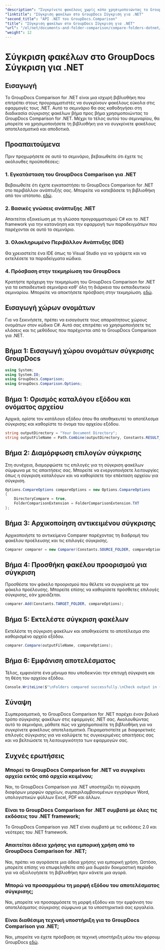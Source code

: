 ```yaml
---
"description": "Συγκρίνετε φακέλους χωρίς κόπο χρησιμοποιώντας το GroupDocs Comparison for .NET. Ακολουθήστε τις βήμα προς βήμα οδηγίες μας για αποτελεσματική σύγκριση φακέλων. Βελτιώστε τις εφαρμογές .NET σας."
"linktitle": "Σύγκριση φακέλων στο GroupDocs Σύγκριση για .NET"
"second_title": "API .NET του GroupDocs.Comparison"
"title": "Σύγκριση φακέλων στο GroupDocs Σύγκριση για .NET"
"url": "/el/net/documents-and-folder-comparison/compare-folders-dotnet/"
"weight": 12
---
```


# Σύγκριση φακέλων στο GroupDocs Σύγκριση για .NET

## Εισαγωγή
Το GroupDocs Comparison for .NET είναι μια ισχυρή βιβλιοθήκη που επιτρέπει στους προγραμματιστές να συγκρίνουν φακέλους εύκολα στις εφαρμογές τους .NET. Αυτό το σεμινάριο θα σας καθοδηγήσει στη διαδικασία σύγκρισης φακέλων βήμα προς βήμα χρησιμοποιώντας το GroupDocs Comparison for .NET. Μέχρι το τέλος αυτού του σεμιναρίου, θα μπορείτε να χρησιμοποιήσετε τη βιβλιοθήκη για να συγκρίνετε φακέλους αποτελεσματικά και αποδοτικά.
## Προαπαιτούμενα
Πριν προχωρήσετε σε αυτό το σεμινάριο, βεβαιωθείτε ότι έχετε τις ακόλουθες προϋποθέσεις:
### 1. Εγκατάσταση του GroupDocs Comparison για .NET
Βεβαιωθείτε ότι έχετε εγκαταστήσει το GroupDocs Comparison for .NET στο περιβάλλον ανάπτυξής σας. Μπορείτε να κατεβάσετε τη βιβλιοθήκη από τον ιστότοπο. [εδώ](https://releases.groupdocs.com/comparison/net/).
### 2. Βασικές γνώσεις ανάπτυξης .NET
Απαιτείται εξοικείωση με τη γλώσσα προγραμματισμού C# και το .NET framework για την κατανόηση και την εφαρμογή των παραδειγμάτων που παρέχονται σε αυτό το σεμινάριο.
### 3. Ολοκληρωμένο Περιβάλλον Ανάπτυξης (IDE)
Θα χρειαστείτε ένα IDE όπως το Visual Studio για να γράψετε και να εκτελέσετε τα παραδείγματα κώδικα.
### 4. Πρόσβαση στην τεκμηρίωση του GroupDocs
Κρατήστε πρόχειρη την τεκμηρίωση του GroupDocs Comparison for .NET για τα εκπαιδευτικά σεμινάρια καθ' όλη τη διάρκεια του εκπαιδευτικού σεμιναρίου. Μπορείτε να αποκτήσετε πρόσβαση στην τεκμηρίωση. [εδώ](https://tutorials.groupdocs.com/comparison/net/).

## Εισαγωγή χώρων ονομάτων
Για να ξεκινήσετε, πρέπει να εισαγάγετε τους απαραίτητους χώρους ονομάτων στον κώδικα C#. Αυτό σας επιτρέπει να χρησιμοποιήσετε τις κλάσεις και τις μεθόδους που παρέχονται από το GroupDocs Comparison για .NET.
## Βήμα 1: Εισαγωγή χώρου ονομάτων σύγκρισης GroupDocs
```csharp
using System;
using System.IO;
using GroupDocs.Comparison;
using GroupDocs.Comparison.Options;
```

## Βήμα 1: Ορισμός καταλόγου εξόδου και ονόματος αρχείου
Αρχικά, ορίστε τον κατάλογο εξόδου όπου θα αποθηκευτεί το αποτέλεσμα σύγκρισης και καθορίστε το όνομα του αρχείου εξόδου.
```csharp
string outputDirectory = "Your Document Directory";
string outputFileName = Path.Combine(outputDirectory, Constants.RESULT_FOLDER);
```
## Βήμα 2: Διαμόρφωση επιλογών σύγκρισης
Στη συνέχεια, διαμορφώστε τις επιλογές για τη σύγκριση φακέλων σύμφωνα με τις απαιτήσεις σας. Μπορείτε να ενεργοποιήσετε λειτουργίες όπως η σύγκριση καταλόγων και να καθορίσετε την επέκταση αρχείου για σύγκριση.
```csharp
Options.CompareOptions compareOptions = new Options.CompareOptions
{
    DirectoryCompare = true,
    FolderComparisonExtension = FolderComparisonExtension.TXT
};
```
## Βήμα 3: Αρχικοποίηση αντικειμένου σύγκρισης
Αρχικοποιήστε το αντικείμενο Comparer παρέχοντας τη διαδρομή του φακέλου προέλευσης και τις επιλογές σύγκρισης.
```csharp
Comparer comparer = new Comparer(Constants.SOURCE_FOLDER, compareOptions);
```
## Βήμα 4: Προσθήκη φακέλου προορισμού για σύγκριση
Προσθέστε τον φάκελο προορισμού που θέλετε να συγκρίνετε με τον φάκελο προέλευσης. Μπορείτε επίσης να καθορίσετε πρόσθετες επιλογές σύγκρισης, εάν χρειάζεται.
```csharp
comparer.Add(Constants.TARGET_FOLDER, compareOptions);
```
## Βήμα 5: Εκτελέστε σύγκριση φακέλων
Εκτελέστε τη σύγκριση φακέλων και αποθηκεύστε το αποτέλεσμα στο καθορισμένο αρχείο εξόδου.
```csharp
comparer.Compare(outputFileName, compareOptions);
```
## Βήμα 6: Εμφάνιση αποτελέσματος
Τέλος, εμφανίστε ένα μήνυμα που υποδεικνύει την επιτυχή σύγκριση και τη θέση του αρχείου εξόδου.
```csharp
Console.WriteLine($"\nFolders compared successfully.\nCheck output in {Directory.GetCurrentDirectory()}.");
```

## Σύναψη
Συμπερασματικά, το GroupDocs Comparison for .NET παρέχει έναν βολικό τρόπο σύγκρισης φακέλων στις εφαρμογές .NET σας. Ακολουθώντας αυτό το σεμινάριο, μάθατε πώς να χρησιμοποιείτε τη βιβλιοθήκη για να συγκρίνετε φακέλους αποτελεσματικά. Πειραματιστείτε με διαφορετικές επιλογές σύγκρισης για να καλύψετε τις συγκεκριμένες απαιτήσεις σας και να βελτιώσετε τη λειτουργικότητα των εφαρμογών σας.
## Συχνές ερωτήσεις
### Μπορεί το GroupDocs Comparison for .NET να συγκρίνει αρχεία εκτός από αρχεία κειμένου;
Ναι, το GroupDocs Comparison για .NET υποστηρίζει τη σύγκριση διαφόρων μορφών αρχείων, συμπεριλαμβανομένων εγγράφων Word, υπολογιστικών φύλλων Excel, PDF και άλλων.
### Είναι το GroupDocs Comparison for .NET συμβατό με όλες τις εκδόσεις του .NET framework;
Το GroupDocs Comparison για .NET είναι συμβατό με τις εκδόσεις 2.0 και νεότερες του .NET framework.
### Απαιτείται άδεια χρήσης για εμπορική χρήση από το GroupDocs Comparison for .NET;
Ναι, πρέπει να αγοράσετε μια άδεια χρήσης για εμπορική χρήση. Ωστόσο, μπορείτε επίσης να επωφεληθείτε από μια δωρεάν δοκιμαστική περίοδο για να αξιολογήσετε τη βιβλιοθήκη πριν κάνετε μια αγορά.
### Μπορώ να προσαρμόσω τη μορφή εξόδου του αποτελέσματος σύγκρισης;
Ναι, μπορείτε να προσαρμόσετε τη μορφή εξόδου και την εμφάνιση του αποτελέσματος σύγκρισης σύμφωνα με τα υποστηρικτικά σας εργαλεία.
### Είναι διαθέσιμη τεχνική υποστήριξη για το GroupDocs Comparison για .NET;
Ναι, μπορείτε να έχετε πρόσβαση σε τεχνική υποστήριξη μέσω του φόρουμ GroupDocs [εδώ](https://forum.groupdocs.com/c/comparison/12).